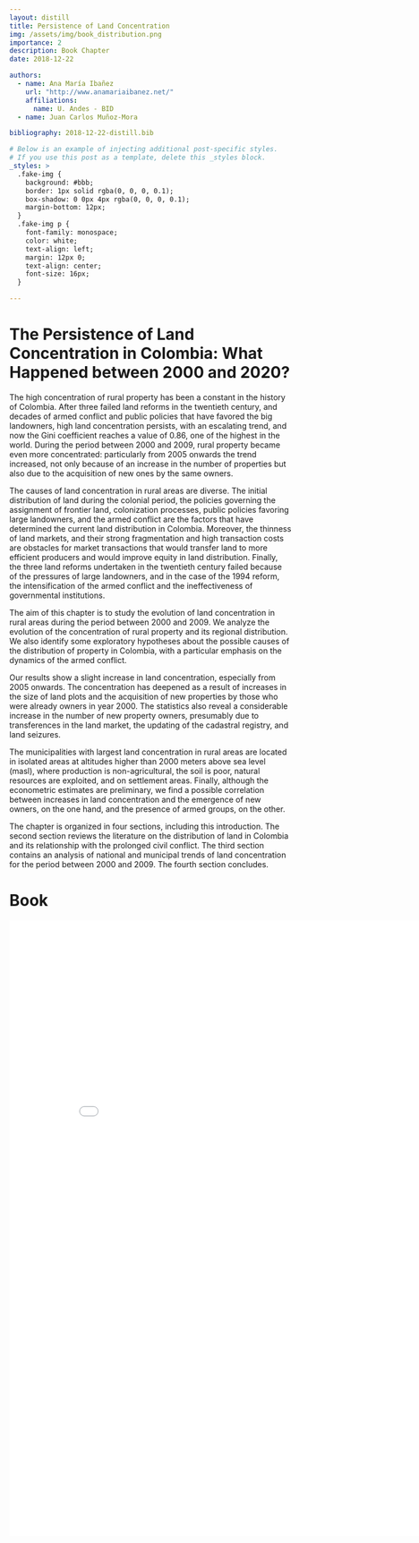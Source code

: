 ```yaml
---
layout: distill
title: Persistence of Land Concentration
img: /assets/img/book_distribution.png
importance: 2
description: Book Chapter
date: 2018-12-22

authors:
  - name: Ana María Ibañez
    url: "http://www.anamariaibanez.net/"
    affiliations:
      name: U. Andes - BID
  - name: Juan Carlos Muñoz-Mora

bibliography: 2018-12-22-distill.bib

# Below is an example of injecting additional post-specific styles.
# If you use this post as a template, delete this _styles block.
_styles: >
  .fake-img {
    background: #bbb;
    border: 1px solid rgba(0, 0, 0, 0.1);
    box-shadow: 0 0px 4px rgba(0, 0, 0, 0.1);
    margin-bottom: 12px;
  }
  .fake-img p {
    font-family: monospace;
    color: white;
    text-align: left;
    margin: 12px 0;
    text-align: center;
    font-size: 16px;
  }

---
```


# The Persistence of Land Concentration in Colombia: What Happened between 2000 and 2020?

The high concentration of rural property has been a constant in the history of Colombia. After three failed land reforms in the twentieth century, and decades of armed conflict and public policies that have favored the big landowners, high land concentration persists, with an escalating trend, and now the Gini coefficient reaches a value of 0.86, one of the highest in the world. During the period between 2000 and 2009, rural property became even more concentrated: particularly from 2005 onwards the trend increased, not only because of an increase in the number of properties but also due to the acquisition of new ones by the same owners.

The causes of land concentration in rural areas are diverse. The initial distribution of land during the colonial period, the policies governing the assignment of frontier land, colonization processes, public policies favoring large landowners, and the armed conflict are the factors that have determined the current land distribution in Colombia. Moreover, the thinness of land markets, and their strong fragmentation and high transaction costs are obstacles for market transactions that would transfer land to more efficient producers and would improve equity in land distribution. Finally, the three land reforms undertaken in the twentieth century failed because of the pressures of large landowners, and in the case of the 1994 reform, the intensification of the armed conflict and the ineffectiveness of governmental institutions.

The aim of this chapter is to study the evolution of land concentration in rural areas during the period between 2000 and 2009. We analyze the evolution of the concentration of rural property and its regional distribution. We also identify some exploratory hypotheses about the possible causes of the distribution of property in Colombia, with a particular emphasis on the dynamics of the armed conflict.

Our results show a slight increase in land concentration, especially from 2005 onwards. The concentration has deepened as a result of increases in the size of land plots and the acquisition of new properties by those who were already owners in year 2000. The statistics also reveal a considerable increase in the number of new property owners, presumably due to transferences in the land market, the updating of the cadastral registry, and land seizures.

The municipalities with largest land concentration in rural areas are located in isolated areas at altitudes higher than 2000 meters above sea level (masl), where production is non-agricultural, the soil is poor, natural resources are exploited, and on settlement areas. Finally, although the econometric estimates are preliminary, we find a possible correlation between increases in land concentration and the emergence of new owners, on the one hand, and the presence of armed groups, on the other.

The chapter is organized in four sections, including this introduction. The second section reviews the literature on the distribution of land in Colombia and its relationship with the prolonged civil conflict. The third section contains an analysis of national and municipal trends of land concentration for the period between 2000 and 2009. The fourth section concludes.

# Book
<iframe id="fred" style="border:0px solid #666CCD" title="PDF in an i-Frame" src="{{ site.baseurl }}/assets/pdf/Distributive_Justice_in_Transitions_Capitulo.pdf" frameborder="0" scrolling="auto" height="1100" width="850" ></iframe>

